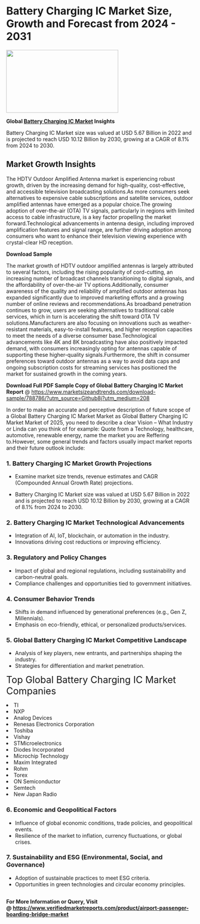 <H1>Battery Charging IC Market Size, Growth and Forecast from 2024 - 2031</H1><img class="aligncenter size-medium wp-image-584254" src="https://thirdeyenews.in/wp-content/uploads/2024/09/Global-Market-Research-300x168.jpeg" alt="" width="300" height="168" /><p><strong>Global&nbsp;<a href="https://www.marketsizeandtrends.com/download-sample/788786/?utm_source=Github8j?utm_medium=208">Battery Charging IC Market</a> Insights</strong></p><p>Battery Charging IC Market size was valued at USD 5.67 Billion in 2022 and is projected to reach USD 10.12 Billion by 2030, growing at a CAGR of 8.1% from 2024 to 2030.</p><p><h2>Market Growth Insights</h2> <p>The HDTV Outdoor Amplified Antenna market is experiencing robust growth, driven by the increasing demand for high-quality, cost-effective, and accessible television broadcasting solutions.As more consumers seek alternatives to expensive cable subscriptions and satellite services, outdoor amplified antennas have emerged as a popular choice.The growing adoption of over-the-air (OTA) TV signals, particularly in regions with limited access to cable infrastructure, is a key factor propelling the market forward.Technological advancements in antenna design, including improved amplification features and signal range, are further driving adoption among consumers who want to enhance their television viewing experience with crystal-clear HD reception.</p> <p><strong>Download Sample</strong></p> <p>The market growth of HDTV outdoor amplified antennas is largely attributed to several factors, including the rising popularity of cord-cutting, an increasing number of broadcast channels transitioning to digital signals, and the affordability of over-the-air TV options.Additionally, consumer awareness of the quality and reliability of amplified outdoor antennas has expanded significantly due to improved marketing efforts and a growing number of online reviews and recommendations.As broadband penetration continues to grow, users are seeking alternatives to traditional cable services, which in turn is accelerating the shift toward OTA TV solutions.Manufacturers are also focusing on innovations such as weather-resistant materials, easy-to-install features, and higher reception capacities to meet the needs of a diverse consumer base.Technological advancements like 4K and 8K broadcasting have also positively impacted demand, with consumers increasingly opting for antennas capable of supporting these higher-quality signals.Furthermore, the shift in consumer preferences toward outdoor antennas as a way to avoid data caps and ongoing subscription costs for streaming services has positioned the market for sustained growth in the coming years.<p><span class=""><strong>Download Full PDF Sample Copy of Global Battery Charging IC Market Report</strong> @ <a href="https://www.marketsizeandtrends.com/download-sample/788786/?utm_source=Github8j?utm_medium=208" target="_blank">https://www.marketsizeandtrends.com/download-sample/788786/?utm_source=Github8j?utm_medium=208</a></span></p><p>In order to make an accurate and perceptive description of future scope of a Global&nbsp;Battery Charging IC Market Market as Global&nbsp;Battery Charging IC Market Market of 2025, you need to describe a clear Vision &ndash; What Industry or Linda can you think of for example: Quote from a Technology, healthcare, automotive, renewable energy, name the market you are Reffering to.However, some general trends and factors usually impact market reports and their future outlook include:</p><h3>1.&nbsp;<strong>Battery Charging IC Market Growth Projections</strong></h3><ul><li>Examine market size trends, revenue estimates and CAGR (Compounded Annual Growth Rate) projections.</li><li><p>Battery Charging IC Market size was valued at USD 5.67 Billion in 2022 and is projected to reach USD 10.12 Billion by 2030, growing at a CAGR of 8.1% from 2024 to 2030.</p></li></ul><h3>2.&nbsp;<strong>Battery Charging IC Market Technological Advancements</strong></h3><ul><li>Integration of AI, IoT, blockchain, or automation in the industry.</li><li>Innovations driving cost reductions or improving efficiency.</li></ul><h3>3.&nbsp;<strong>Regulatory and Policy Changes</strong></h3><ul><li>Impact of global and regional regulations, including sustainability and carbon-neutral goals.</li><li>Compliance challenges and opportunities tied to government initiatives.</li></ul><h3>4.&nbsp;<strong>Consumer Behavior Trends</strong></h3><ul><li>Shifts in demand influenced by generational preferences (e.g., Gen Z, Millennials).</li><li>Emphasis on eco-friendly, ethical, or personalized products/services.</li></ul><h3>5.&nbsp;<strong>Global Battery Charging IC Market Competitive Landscape</strong></h3><ul><li>Analysis of key players, new entrants, and partnerships shaping the industry.</li><li>Strategies for differentiation and market penetration.</li></ul><p data-pm-slice="1 1 []"><span style="color: inherit; font-family: inherit; font-size: 25px;">Top Global Battery Charging IC Market Companies</span></p><div class="" data-test-id=""><p><li>TI</li><li> NXP</li><li> Analog Devices</li><li> Renesas Electronics Corporation</li><li> Toshiba</li><li> Vishay</li><li> STMicroelectronics</li><li> Diodes Incorporated</li><li> Microchip Technology</li><li> Maxim Integrated</li><li> Rohm</li><li> Torex</li><li> ON Semiconductor</li><li> Semtech</li><li> New Japan Radio</li></p></div><h3>6.&nbsp;<strong>Economic and Geopolitical Factors</strong></h3><ul><li>Influence of global economic conditions, trade policies, and geopolitical events.</li><li>Resilience of the market to inflation, currency fluctuations, or global crises.</li></ul><h3>7.&nbsp;<strong>Sustainability and ESG (Environmental, Social, and Governance)</strong></h3><ul><li>Adoption of sustainable practices to meet ESG criteria.</li><li>Opportunities in green technologies and circular economy principles.</li></ul><h2><strong style="font-size: 14px;">For More Information or Query, Visit @&nbsp;</strong><a style="background-color: #ffffff; font-size: 14px;" href="https://www.marketsizeandtrends.com/report/battery-charging-ic-market/" target="_blank">https://www.verifiedmarketreports.com/product/airport-passenger-boarding-bridge-market</a></h2>